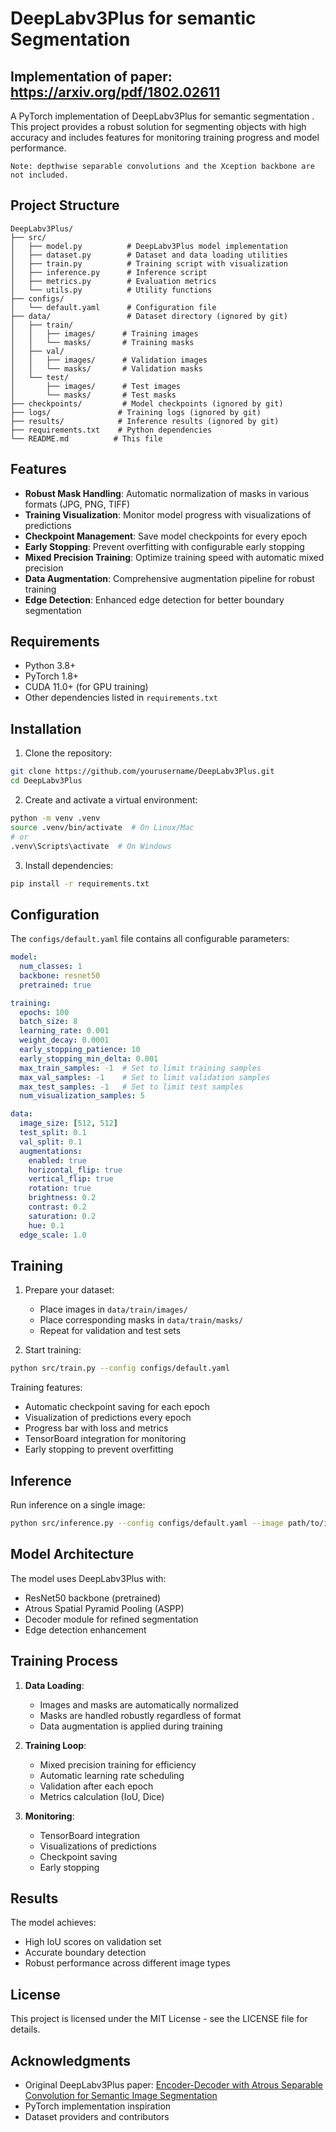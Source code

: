 # DeepLabv3Plus for semantic Segmentation

## Implementation of paper: https://arxiv.org/pdf/1802.02611

A PyTorch implementation of DeepLabv3Plus for semantic segmentation . This project provides a robust solution for segmenting objects with high accuracy and includes features for monitoring training progress and model performance.
```
Note: depthwise separable convolutions and the Xception backbone are not included.
```

## Project Structure

```
DeepLabv3Plus/
├── src/
│   ├── model.py          # DeepLabv3Plus model implementation
│   ├── dataset.py        # Dataset and data loading utilities
│   ├── train.py          # Training script with visualization
│   ├── inference.py      # Inference script
│   ├── metrics.py        # Evaluation metrics
│   └── utils.py          # Utility functions
├── configs/
│   └── default.yaml      # Configuration file
├── data/                 # Dataset directory (ignored by git)
│   ├── train/
│   │   ├── images/      # Training images
│   │   └── masks/       # Training masks
│   ├── val/
│   │   ├── images/      # Validation images
│   │   └── masks/       # Validation masks
│   └── test/
│       ├── images/      # Test images
│       └── masks/       # Test masks
├── checkpoints/         # Model checkpoints (ignored by git)
├── logs/               # Training logs (ignored by git)
├── results/            # Inference results (ignored by git)
├── requirements.txt    # Python dependencies
└── README.md          # This file
```

## Features

- **Robust Mask Handling**: Automatic normalization of masks in various formats (JPG, PNG, TIFF)
- **Training Visualization**: Monitor model progress with visualizations of predictions
- **Checkpoint Management**: Save model checkpoints for every epoch
- **Early Stopping**: Prevent overfitting with configurable early stopping
- **Mixed Precision Training**: Optimize training speed with automatic mixed precision
- **Data Augmentation**: Comprehensive augmentation pipeline for robust training
- **Edge Detection**: Enhanced edge detection for better boundary segmentation

## Requirements

- Python 3.8+
- PyTorch 1.8+
- CUDA 11.0+ (for GPU training)
- Other dependencies listed in `requirements.txt`

## Installation

1. Clone the repository:
```bash
git clone https://github.com/yourusername/DeepLabv3Plus.git
cd DeepLabv3Plus
```

2. Create and activate a virtual environment:
```bash
python -m venv .venv
source .venv/bin/activate  # On Linux/Mac
# or
.venv\Scripts\activate  # On Windows
```

3. Install dependencies:
```bash
pip install -r requirements.txt
```

## Configuration

The `configs/default.yaml` file contains all configurable parameters:

```yaml
model:
  num_classes: 1
  backbone: resnet50
  pretrained: true

training:
  epochs: 100
  batch_size: 8
  learning_rate: 0.001
  weight_decay: 0.0001
  early_stopping_patience: 10
  early_stopping_min_delta: 0.001
  max_train_samples: -1  # Set to limit training samples
  max_val_samples: -1    # Set to limit validation samples
  max_test_samples: -1   # Set to limit test samples
  num_visualization_samples: 5

data:
  image_size: [512, 512]
  test_split: 0.1
  val_split: 0.1
  augmentations:
    enabled: true
    horizontal_flip: true
    vertical_flip: true
    rotation: true
    brightness: 0.2
    contrast: 0.2
    saturation: 0.2
    hue: 0.1
  edge_scale: 1.0
```

## Training

1. Prepare your dataset:
   - Place images in `data/train/images/`
   - Place corresponding masks in `data/train/masks/`
   - Repeat for validation and test sets

2. Start training:
```bash
python src/train.py --config configs/default.yaml
```

Training features:
- Automatic checkpoint saving for each epoch
- Visualization of predictions every epoch
- Progress bar with loss and metrics
- TensorBoard integration for monitoring
- Early stopping to prevent overfitting

## Inference

Run inference on a single image:
```bash
python src/inference.py --config configs/default.yaml --image path/to/image
```

## Model Architecture

The model uses DeepLabv3Plus with:
- ResNet50 backbone (pretrained)
- Atrous Spatial Pyramid Pooling (ASPP)
- Decoder module for refined segmentation
- Edge detection enhancement

## Training Process

1. **Data Loading**:
   - Images and masks are automatically normalized
   - Masks are handled robustly regardless of format
   - Data augmentation is applied during training

2. **Training Loop**:
   - Mixed precision training for efficiency
   - Automatic learning rate scheduling
   - Validation after each epoch
   - Metrics calculation (IoU, Dice)

3. **Monitoring**:
   - TensorBoard integration
   - Visualizations of predictions
   - Checkpoint saving
   - Early stopping

## Results

The model achieves:
- High IoU scores on validation set
- Accurate boundary detection
- Robust performance across different image types

## License

This project is licensed under the MIT License - see the LICENSE file for details.

## Acknowledgments

- Original DeepLabv3Plus paper: [Encoder-Decoder with Atrous Separable Convolution for Semantic Image Segmentation](https://arxiv.org/abs/1802.02611)
- PyTorch implementation inspiration
- Dataset providers and contributors 
